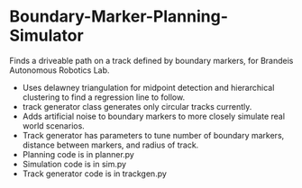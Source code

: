 # Boundary-Marker-Planning-Simulator
Finds a driveable path on a track defined by boundary markers, for Brandeis Autonomous Robotics Lab.

* Uses delawney triangulation for midpoint detection and hierarchical clustering to find a regression line to follow.
* track generator class generates only circular tracks currently.
* Adds artificial noise to boundary markers to more closely simulate real world scenarios.
* Track generator has parameters to tune number of boundary markers, distance between markers, and radius of track.
* Planning code is in planner.py
* Simulation code is in sim.py
* Track generator code is in trackgen.py
